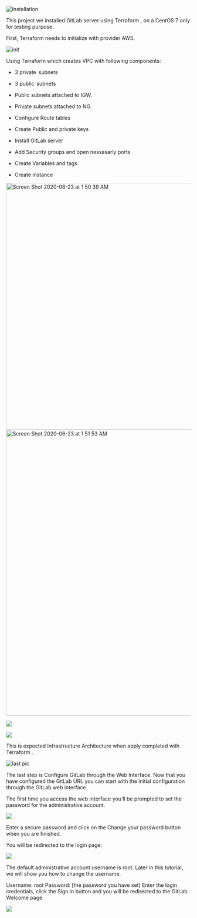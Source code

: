 ![Installation](https://blog.terraforge.io/02/terraform_gitlab.png)

This project we installed GitLab server using Terraform , on a CentOS 7 only for testing purpose.

First, Terraform needs to initialize with provider AWS.  


![init](https://user-images.githubusercontent.com/63433671/85368690-58e8ef00-b4f1-11ea-96a6-adb26848e723.png)

Using Terraform which creates VPC with following components:  


- 3 private  subnets

- 3 public  subnets

- Public subnets attached to IGW. 

- Private subnets attached to NG. 

- Configure Route tables

- Create Public and private keys

- Install GitLab server


- Add Security groups and open nessasarly ports

- Create Variables and tags

- Create instance


<img width="672" alt="Screen Shot 2020-06-23 at 1 50 39 AM" src="https://user-images.githubusercontent.com/63433671/85370255-08bf5c00-b4f4-11ea-8b5d-eb658fbf77aa.png">
<img width="778" alt="Screen Shot 2020-06-23 at 1 51 53 AM" src="https://user-images.githubusercontent.com/63433671/85370333-22f93a00-b4f4-11ea-9eeb-7e287c40ce08.png">


![](https://user-images.githubusercontent.com/63433671/85369068-04923f00-b4f2-11ea-9799-42e8287d9401.png)

![](https://user-images.githubusercontent.com/63433671/85369086-0a882000-b4f2-11ea-952c-60701aad341f.png)

This is expected Infrastructure Architecture when apply completed with Terraform .

![last pic](https://user-images.githubusercontent.com/63433671/85366530-250bca80-b4ed-11ea-84b1-78fa9d89ff80.png)



The last step is Configure GitLab through the Web Interface.
Now that you have configured the GitLab URL you can start with the initial configuration through the GitLab web interface.

The first time you access the web interface you’ll be prompted to set the password for the administrative account.

![](https://lh4.googleusercontent.com/T_ghSl23B95b7RhzjjbEP-UJNOTk4ktopW8UpeqpMsZZ9kqS-A8RsaK7CmSZF5ZNLVqx_E96w8wLC2HOMEldy9GEpI7kgpWePAzcfqeu)

Enter a secure password and click on the Change your password button when you are finished.

You will be redirected to the login page:

![](https://linuxize.com/post/how-to-install-and-configure-gitlab-on-centos-7/gitlab-login-page.jpg?ezimgfmt=ng:webp/ngcb26)

The default administrative account username is root. Later in this tutorial, we will show you how to change the username.

Username: root
Password: [the password you have set]
Enter the login credentials, click the Sign in button and you will be redirected to the GitLab Welcome page.

![](https://linuxize.com/post/how-to-install-and-configure-gitlab-on-centos-7/gitlab-welcome-page.jpg?ezimgfmt=ng:webp/ngcb26)

